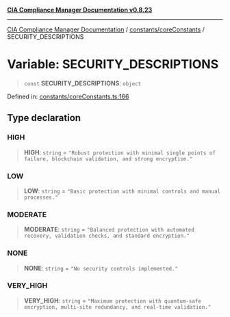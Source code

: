 [**CIA Compliance Manager Documentation v0.8.23**](../../../README.md)

***

[CIA Compliance Manager Documentation](../../../modules.md) / [constants/coreConstants](../README.md) / SECURITY\_DESCRIPTIONS

# Variable: SECURITY\_DESCRIPTIONS

> `const` **SECURITY\_DESCRIPTIONS**: `object`

Defined in: [constants/coreConstants.ts:166](https://github.com/Hack23/cia-compliance-manager/blob/55488ba3ac0003e4435eb3634b6ab6e9b8b05a9b/src/constants/coreConstants.ts#L166)

## Type declaration

### HIGH

> **HIGH**: `string` = `"Robust protection with minimal single points of failure, blockchain validation, and strong encryption."`

### LOW

> **LOW**: `string` = `"Basic protection with minimal controls and manual processes."`

### MODERATE

> **MODERATE**: `string` = `"Balanced protection with automated recovery, validation checks, and standard encryption."`

### NONE

> **NONE**: `string` = `"No security controls implemented."`

### VERY\_HIGH

> **VERY\_HIGH**: `string` = `"Maximum protection with quantum-safe encryption, multi-site redundancy, and real-time validation."`
